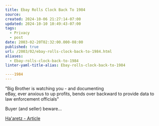 ```yaml
---
title: Ebay Rolls Clock Back To 1984
source: 
created: 2024-10-06 21:27:14-07:00
updated: 2024-10-10 10:49:43-07:00
tags:
  - Privacy
  - post
date: 2003-02-20T02:32:00.000-08:00
published: true
url: /2003/02/ebay-rolls-clock-back-to-1984.html
aliases:
  - Ebay-rolls-clock-back-to-1984
linter-yaml-title-alias: Ebay-rolls-clock-back-to-1984

----1984
---
```



"Big Brother is watching you - and documenting  
eBay, ever anxious to up profits, bends over backward to provide data to law enforcement officials"  
  
Buyer (and seller) beware...  
  
[Ha'aretz - Article](http://www.haaretzdaily.com/hasen/pages/ShArt.jhtml?itemNo=264863&contrassID=2&subContrassID=5&sbSubContrassID=0&listSrc=Y "Ha'aretz - Article")